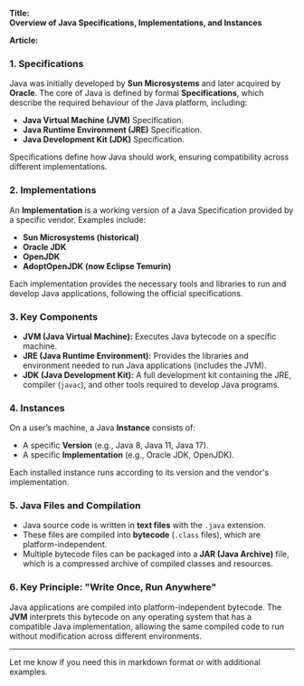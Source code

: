 **Title:**  
**Overview of Java Specifications, Implementations, and Instances**

**Article:**  

### 1. Specifications  
Java was initially developed by **Sun Microsystems** and later acquired by **Oracle**. The core of Java is defined by formal **Specifications**, which describe the required behaviour of the Java platform, including:  
- **Java Virtual Machine (JVM)** Specification.  
- **Java Runtime Environment (JRE)** Specification.  
- **Java Development Kit (JDK)** Specification.  

Specifications define how Java should work, ensuring compatibility across different implementations.

### 2. Implementations  
An **Implementation** is a working version of a Java Specification provided by a specific vendor. Examples include:  
- **Sun Microsystems (historical)**  
- **Oracle JDK**  
- **OpenJDK**  
- **AdoptOpenJDK (now Eclipse Temurin)**  

Each implementation provides the necessary tools and libraries to run and develop Java applications, following the official specifications.

### 3. Key Components  
- **JVM (Java Virtual Machine):** Executes Java bytecode on a specific machine.  
- **JRE (Java Runtime Environment):** Provides the libraries and environment needed to run Java applications (includes the JVM).  
- **JDK (Java Development Kit):** A full development kit containing the JRE, compiler (`javac`), and other tools required to develop Java programs.

### 4. Instances  
On a user’s machine, a Java **Instance** consists of:  
- A specific **Version** (e.g., Java 8, Java 11, Java 17).  
- A specific **Implementation** (e.g., Oracle JDK, OpenJDK).  

Each installed instance runs according to its version and the vendor's implementation.

### 5. Java Files and Compilation  
- Java source code is written in **text files** with the `.java` extension.  
- These files are compiled into **bytecode** (`.class` files), which are platform-independent.  
- Multiple bytecode files can be packaged into a **JAR (Java Archive)** file, which is a compressed archive of compiled classes and resources.

### 6. Key Principle: "Write Once, Run Anywhere"  
Java applications are compiled into platform-independent bytecode. The **JVM** interprets this bytecode on any operating system that has a compatible Java implementation, allowing the same compiled code to run without modification across different environments.

---

Let me know if you need this in markdown format or with additional examples.
